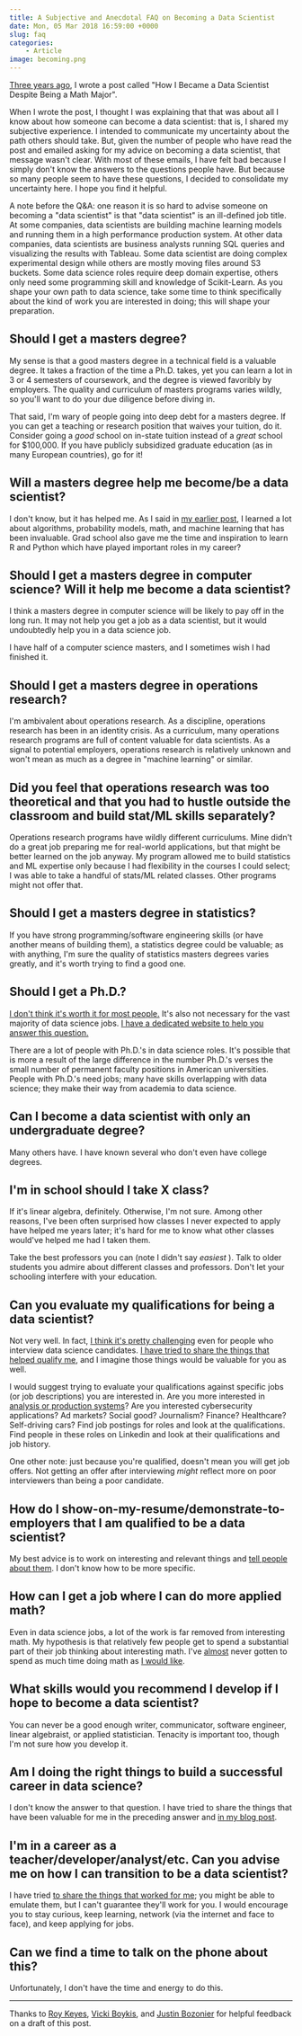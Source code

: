 ```yaml
---
title: A Subjective and Anecdotal FAQ on Becoming a Data Scientist
date: Mon, 05 Mar 2018 16:59:00 +0000
slug: faq
categories:
    - Article
image: becoming.png
---
```

[Three years ago](/blog/how-i-became-a-data-scientist/), I
wrote a post called "How I Became a Data Scientist Despite Being a Math
Major".

When I wrote the post, I thought I was explaining that that was about all I
know about how someone can become a data scientist: that is, I shared my
subjective experience. I intended to communicate my uncertainty about the path
others should take. But, given the number of people who have read the post and
emailed asking for my advice on becoming a data scientist, that message wasn't
clear. With most of these emails, I have felt bad because I simply don't know
the answers to the questions people have. But because so many people seem to
have these questions, I decided to consolidate my uncertainty here. I hope you
find it helpful.

A note before the Q&A: one reason it is so hard to advise someone on becoming
a "data scientist" is that "data scientist" is an ill-defined job title. At
some companies, data scientists are building machine learning models and
running them in a high performance production system. At other data companies,
data scientists are business analysts running SQL queries and visualizing the
results with Tableau. Some data scientist are doing complex experimental
design while others are mostly moving files around S3 buckets. Some data
science roles require deep domain expertise, others only need some programming
skill and knowledge of Scikit-Learn. As you shape your own path to data
science, take some time to think specifically about the kind of work you are
interested in doing; this will shape your preparation.

## Should I get a masters degree?

My sense is that a good masters degree in a technical field is a valuable
degree. It takes a fraction of the time a Ph.D. takes, yet you can learn a lot
in 3 or 4 semesters of coursework, and the degree is viewed favoribly by
employers. The quality and curriculum of masters programs varies wildly, so
you'll want to do your due diligence before diving in.

That said, I'm wary of people going into deep debt for a masters degree. If
you can get a teaching or research position that waives your tuition, do it.
Consider going a _good_ school on in-state tuition instead of a _great_ school
for $100,000. If you have publicly subsidized graduate education (as in many
European countries), go for it!

## Will a masters degree help me become/be a data scientist?

I don't know, but it has helped me. As I said in [my earlier
post](/blog/how-i-became-a-data-scientist/), I learned a
lot about algorithms, probability models, math, and machine learning that has
been invaluable. Grad school also gave me the time and inspiration to learn R
and Python which have played important roles in my career?

## Should I get a masters degree in computer science? Will it help me become a data scientist?

I think a masters degree in computer science will be likely to pay off in the
long run. It may not help you get a job as a data scientist, but it would
undoubtedly help you in a data science job.

I have half of a computer science masters, and I sometimes wish I had finished
it.

## Should I get a masters degree in operations research?

I'm ambivalent about operations research. As a discipline, operations research
has been in an identity crisis. As a curriculum, many operations research
programs are full of content valuable for data scientists. As a signal to
potential employers, operations research is relatively unknown and won't mean
as much as a degree in "machine learning" or similar.

## Did you feel that operations research was too theoretical and that you had to hustle outside the classroom and build stat/ML skills separately?

Operations research programs have wildly different curriculums. Mine didn't do
a great job preparing me for real-world applications, but that might be better
learned on the job anyway. My program allowed me to build statistics and ML
expertise only because I had flexibility in the courses I could select; I was
able to take a handful of stats/ML related classes. Other programs might not
offer that.

## Should I get a masters degree in statistics?

If you have strong programming/software engineering skills (or have another
means of building them), a statistics degree could be valuable; as with
anything, I'm sure the quality of statistics masters degrees varies greatly,
and it's worth trying to find a good one.

## Should I get a Ph.D.?

[I don't think it's worth it for most
people.](https://mobile.twitter.com/shouldyougetphd) It's also not necessary
for the vast majority of data science jobs. [I have a dedicated website to
help you answer this question.](https://shouldigetaphd.com)

There are a lot of people with Ph.D.'s in data science roles. It's possible
that is more a result of the large difference in the number Ph.D.'s verses the
small number of permanent faculty positions in American universities. People
with Ph.D.'s need jobs; many have skills overlapping with data science; they
make their way from academia to data science.

## Can I become a data scientist with only an undergraduate degree?

Many others have. I have known several who don't even have college degrees.

## I'm in school should I take X class?

If it's linear algebra, definitely. Otherwise, I'm not sure. Among other
reasons, I've been often surprised how classes I never expected to apply have
helped me years later; it's hard for me to know what other classes would've
helped me had I taken them.

Take the best professors you can (note I didn't say _easiest_ ). Talk to older
students you admire about different classes and professors. Don't let your
schooling interfere with your education.

## Can you evaluate my qualifications for being a data scientist?

Not very well. In fact, [I think it's pretty challenging](/blog/some-reflections-on-being-turned-down-for-a-lot-of-data-science-jobs/) even for people who interview data science
candidates. [I have tried to share the things that helped qualify
me](/blog/how-i-became-a-data-scientist/), and I imagine
those things would be valuable for you as well.

I would suggest trying to evaluate your qualifications against specific jobs
(or job descriptions) you are interested in. Are you more interested in
[analysis or production systems](https://medium.com/@rchang/my-two-year-journey-as-a-data-scientist-at-twitter-f0c13298aee6)? Are you interested
cybersecurity applications? Ad markets? Social good? Journalism? Finance?
Healthcare? Self-driving cars? Find job postings for roles and look at the
qualifications. Find people in these roles on Linkedin and look at their
qualifications and job history.

One other note: just because you're qualified, doesn't mean you will get job
offers. Not getting an offer after interviewing _might_ reflect more on poor
interviewers than being a poor candidate.

## How do I show-on-my-resume/demonstrate-to-employers that I am qualified to be a data scientist?

My best advice is to work on interesting and relevant things and [tell people
about them](https://youtu.be/uRul8QdYvqQ). I don't know how to be more
specific.

## How can I get a job where I can do more applied math?

Even in data science jobs, a lot of the work is far removed from interesting
math. My hypothesis is that relatively few people get to spend a substantial
part of their job thinking about interesting math. I've
[almost](https://github.com/datamicroscopes/lda/graphs/contributors) never
gotten to spend as much time doing math as [I would
like](https://twitter.com/tdhopper/status/684380622639333376).

## What skills would you recommend I develop if I hope to become a data scientist?

You can never be a good enough writer, communicator, software engineer, linear
algebraist, or applied statistician. Tenacity is important too, though I'm not
sure how you develop it.

## Am I doing the right things to build a successful career in data science?

I don't know the answer to that question. I have tried to share the things
that have been valuable for me in the preceding answer and [in my blog
post](/blog/how-i-became-a-data-scientist/).

## I'm in a career as a teacher/developer/analyst/etc. Can you advise me on how I can transition to be a data scientist?

I have tried [to share the things that worked for
me](/blog/how-i-became-a-data-scientist/); you might be
able to emulate them, but I can't guarantee they'll work for you. I would
encourage you to stay curious, keep learning, network (via the internet and
face to face), and keep applying for jobs.

## Can we find a time to talk on the phone about this?

Unfortunately, I don't have the time and energy to do this.

---

Thanks to [Roy Keyes](https://mobile.twitter.com/roycoding), [Vicki Boykis](http://www.vickiboykis.com), and [Justin Bozonier](https://twitter.com/databozo) for helpful feedback on a draft of
this post.
